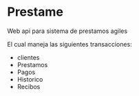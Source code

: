 # Prestame
Web api para sistema de prestamos agiles

El cual maneja  las siguientes transacciones:

 - clientes
 - Prestamos
 - Pagos
 - Historico
 - Recibos

